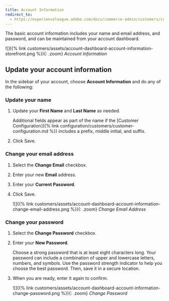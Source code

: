 ```yaml
---
title: Account Information
redirect_to:
  - https://experienceleague.adobe.com/docs/commerce-admin/customers/customer-accounts/storefront/account-dashboard-account-information.html
---
```


The basic account information includes your name and email address, and password, and can be maintained from your account dashboard.

![]({% link customers/assets/account-dashboard-account-information-storefront.png %}){: .zoom}
_Account Information_

## Update your account information

In the sidebar of your account, choose **Account Information** and do any of the following:

### Update your name

1. Update your **First Name** and **Last Name** as needed.

    Additional fields appear as part of the name if the [Customer Configuration]({% link configuration/customers/customer-configuration.md %}) includes a prefix, middle initial, and suffix.

1. Click <span class="btn">Save</span>.

### Change your email address

1. Select the **Change Email** checkbox.

1. Enter your new **Email** address.

1. Enter your **Current Password**.

1. Click <span class="btn">Save</span>.

    ![]({% link customers/assets/account-dashboard-account-information-change-email-address.png %}){: .zoom}
    _Change Email Address_

### Change your password

1. Select the **Change Password** checkbox.

1. Enter your **New Password**.

    Choose a strong password that is at least eight characters long. Your password can include a combination of upper and lowercase letters, numbers, and symbols. Use the password strength indicator to help you choose the best password. Then, save it in a secure location.

1. When you are ready, enter it again to confirm.

    ![]({% link customers/assets/account-dashboard-account-information-change-password.png %}){: .zoom}
    _Change Password_
